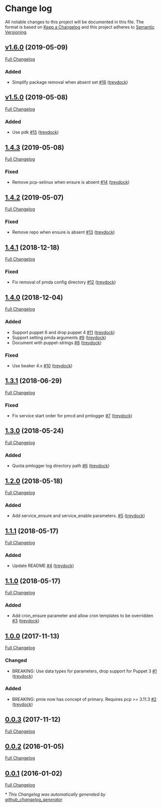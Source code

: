 # Change log

All notable changes to this project will be documented in this file. The format is based on [Keep a Changelog](http://keepachangelog.com/en/1.0.0/) and this project adheres to [Semantic Versioning](http://semver.org).

## [v1.6.0](https://github.com/treydock/puppet-module-pcp/tree/v1.6.0) (2019-05-09)

[Full Changelog](https://github.com/treydock/puppet-module-pcp/compare/v1.5.0...v1.6.0)

### Added

- Simplify package removal when absent set [\#16](https://github.com/treydock/puppet-module-pcp/pull/16) ([treydock](https://github.com/treydock))

## [v1.5.0](https://github.com/treydock/puppet-module-pcp/tree/v1.5.0) (2019-05-08)

[Full Changelog](https://github.com/treydock/puppet-module-pcp/compare/1.4.3...v1.5.0)

### Added

- Use pdk [\#15](https://github.com/treydock/puppet-module-pcp/pull/15) ([treydock](https://github.com/treydock))

## [1.4.3](https://github.com/treydock/puppet-module-pcp/tree/1.4.3) (2019-05-08)

[Full Changelog](https://github.com/treydock/puppet-module-pcp/compare/1.4.2...1.4.3)

### Fixed

- Remove pcp-selinux when ensure is absent [\#14](https://github.com/treydock/puppet-module-pcp/pull/14) ([treydock](https://github.com/treydock))

## [1.4.2](https://github.com/treydock/puppet-module-pcp/tree/1.4.2) (2019-05-07)

[Full Changelog](https://github.com/treydock/puppet-module-pcp/compare/1.4.1...1.4.2)

### Fixed

- Remove repo when ensure is absent [\#13](https://github.com/treydock/puppet-module-pcp/pull/13) ([treydock](https://github.com/treydock))

## [1.4.1](https://github.com/treydock/puppet-module-pcp/tree/1.4.1) (2018-12-18)

[Full Changelog](https://github.com/treydock/puppet-module-pcp/compare/1.4.0...1.4.1)

### Fixed

- Fix removal of pmda config directory [\#12](https://github.com/treydock/puppet-module-pcp/pull/12) ([treydock](https://github.com/treydock))

## [1.4.0](https://github.com/treydock/puppet-module-pcp/tree/1.4.0) (2018-12-04)

[Full Changelog](https://github.com/treydock/puppet-module-pcp/compare/1.3.1...1.4.0)

### Added

- Support puppet 6 and drop puppet 4 [\#11](https://github.com/treydock/puppet-module-pcp/pull/11) ([treydock](https://github.com/treydock))
- Support setting pmda arguments [\#9](https://github.com/treydock/puppet-module-pcp/pull/9) ([treydock](https://github.com/treydock))
- Document with puppet-strings [\#8](https://github.com/treydock/puppet-module-pcp/pull/8) ([treydock](https://github.com/treydock))

### Fixed

- Use beaker 4.x [\#10](https://github.com/treydock/puppet-module-pcp/pull/10) ([treydock](https://github.com/treydock))

## [1.3.1](https://github.com/treydock/puppet-module-pcp/tree/1.3.1) (2018-06-29)

[Full Changelog](https://github.com/treydock/puppet-module-pcp/compare/1.3.0...1.3.1)

### Fixed

- Fix service start order for pmcd and pmlogger [\#7](https://github.com/treydock/puppet-module-pcp/pull/7) ([treydock](https://github.com/treydock))

## [1.3.0](https://github.com/treydock/puppet-module-pcp/tree/1.3.0) (2018-05-24)

[Full Changelog](https://github.com/treydock/puppet-module-pcp/compare/1.2.0...1.3.0)

### Added

- Quota pmlogger log directory path [\#6](https://github.com/treydock/puppet-module-pcp/pull/6) ([treydock](https://github.com/treydock))

## [1.2.0](https://github.com/treydock/puppet-module-pcp/tree/1.2.0) (2018-05-18)

[Full Changelog](https://github.com/treydock/puppet-module-pcp/compare/1.1.1...1.2.0)

### Added

- Add service\_ensure and service\_enable parameters. [\#5](https://github.com/treydock/puppet-module-pcp/pull/5) ([treydock](https://github.com/treydock))

## [1.1.1](https://github.com/treydock/puppet-module-pcp/tree/1.1.1) (2018-05-17)

[Full Changelog](https://github.com/treydock/puppet-module-pcp/compare/1.1.0...1.1.1)

### Added

- Update README [\#4](https://github.com/treydock/puppet-module-pcp/pull/4) ([treydock](https://github.com/treydock))

## [1.1.0](https://github.com/treydock/puppet-module-pcp/tree/1.1.0) (2018-05-17)

[Full Changelog](https://github.com/treydock/puppet-module-pcp/compare/1.0.0...1.1.0)

### Added

- Add cron\_ensure parameter and allow cron templates to be overridden [\#3](https://github.com/treydock/puppet-module-pcp/pull/3) ([treydock](https://github.com/treydock))

## [1.0.0](https://github.com/treydock/puppet-module-pcp/tree/1.0.0) (2017-11-13)

[Full Changelog](https://github.com/treydock/puppet-module-pcp/compare/0.0.3...1.0.0)

### Changed

- BREAKING: Use data types for parameters, drop support for Puppet 3 [\#1](https://github.com/treydock/puppet-module-pcp/pull/1) ([treydock](https://github.com/treydock))

### Added

- BREAKING: pmie now has concept of primary.  Requires pcp \>= 3.11.3 [\#2](https://github.com/treydock/puppet-module-pcp/pull/2) ([treydock](https://github.com/treydock))

## [0.0.3](https://github.com/treydock/puppet-module-pcp/tree/0.0.3) (2017-11-12)

[Full Changelog](https://github.com/treydock/puppet-module-pcp/compare/0.0.2...0.0.3)

## [0.0.2](https://github.com/treydock/puppet-module-pcp/tree/0.0.2) (2016-01-05)

[Full Changelog](https://github.com/treydock/puppet-module-pcp/compare/0.0.1...0.0.2)

## [0.0.1](https://github.com/treydock/puppet-module-pcp/tree/0.0.1) (2016-01-02)

[Full Changelog](https://github.com/treydock/puppet-module-pcp/compare/f94effb45db76e4072befd3cbd7524e98138c2a4...0.0.1)



\* *This Changelog was automatically generated by [github_changelog_generator](https://github.com/skywinder/Github-Changelog-Generator)*
